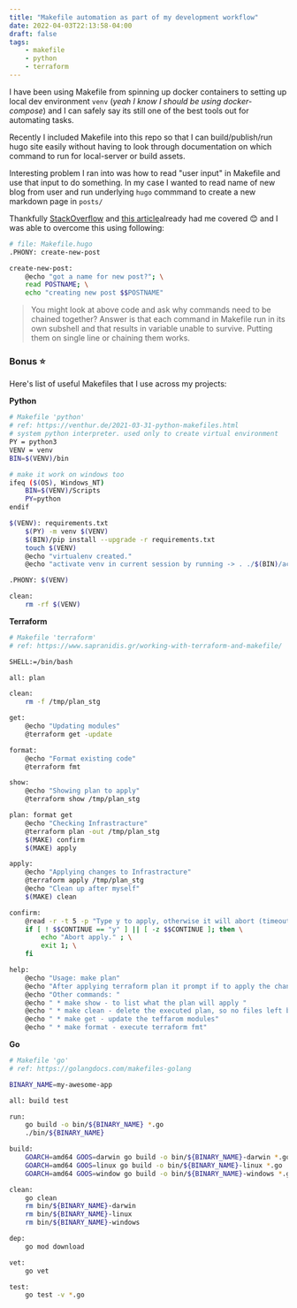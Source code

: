 ```yaml
---
title: "Makefile automation as part of my development workflow"
date: 2022-04-03T22:13:58-04:00
draft: false
tags:
    - makefile
    - python
    - terraform
---
```


I have been using Makefile from spinning up docker containers to setting up local dev environment `venv` (_yeah I know I should be using docker-compose_) and I can safely say its still one of the best tools out for automating tasks.

Recently I included Makefile into this repo so that I can build/publish/run hugo site easily without having to look through documentation on which command to run for local-server or build assets.

Interesting problem I ran into was how to read "user input" in Makefile and use that input to do something. 
In my case I wanted to read name of new blog from user and run underlying `hugo` commmand to create a new markdown page in `posts/`

Thankfully [StackOverflow](https://stackoverflow.com/questions/12170339/read-input-variable-in-makefile-and-set-variable-upon-its-name/12170504) and [this article](https://erictleung.com/user-input-makefile)already had me covered :blush: and I was able to overcome this using following:

```bash
# file: Makefile.hugo
.PHONY: create-new-post

create-new-post:
    @echo "got a name for new post?"; \
    read POSTNAME; \
    echo "creating new post $$POSTNAME"

```

>You might look at above code and ask why commands need to be chained together? Answer is that each command in Makefile run in its own subshell and that results in variable unable to survive. Putting them on single line or chaining them works.

### Bonus :star: 

Here's list of useful Makefiles that I use across my projects:

**Python**    
```bash
# Makefile 'python'
# ref: https://venthur.de/2021-03-31-python-makefiles.html
# system python interpreter. used only to create virtual environment
PY = python3
VENV = venv
BIN=$(VENV)/bin

# make it work on windows too
ifeq ($(OS), Windows_NT)
    BIN=$(VENV)/Scripts
    PY=python
endif

$(VENV): requirements.txt
	$(PY) -m venv $(VENV)
	$(BIN)/pip install --upgrade -r requirements.txt
	touch $(VENV)
	@echo "virtualenv created."
	@echo "activate venv in current session by running -> . ./$(BIN)/activate "

.PHONY: $(VENV)

clean:
	rm -rf $(VENV)
```


**Terraform**
```bash
# Makefile 'terraform'
# ref: https://www.sapranidis.gr/working-with-terraform-and-makefile/

SHELL:=/bin/bash

all: plan

clean:
	rm -f /tmp/plan_stg

get:
	@echo "Updating modules"
	@terraform get -update

format:
	@echo "Format existing code"
	@terraform fmt

show:
	@echo "Showing plan to apply"
	@terraform show /tmp/plan_stg

plan: format get
	@echo "Checking Infrastracture"
	@terraform plan -out /tmp/plan_stg
	$(MAKE) confirm
	$(MAKE) apply

apply:
	@echo "Applying changes to Infrastracture"
	@terraform apply /tmp/plan_stg
	@echo "Clean up after myself"
	$(MAKE) clean

confirm:
	@read -r -t 5 -p "Type y to apply, otherwise it will abort (timeout in 5 seconds): " CONTINUE; \
	if [ ! $$CONTINUE == "y" ] || [ -z $$CONTINUE ]; then \
	    echo "Abort apply." ; \
		exit 1; \
	fi

help: 
	@echo "Usage: make plan"
	@echo "After applying terraform plan it prompt if to apply the changes."
	@echo "Other commands: "
	@echo " * make show - to list what the plan will apply "
	@echo " * make clean - delete the executed plan, so no files left behind "
	@echo " * make get - update the teffarom modules"
	@echo " * make format - execute terraform fmt"
```

**Go**
```bash
# Makefile 'go'
# ref: https://golangdocs.com/makefiles-golang

BINARY_NAME=my-awesome-app

all: build test

run:
	go build -o bin/${BINARY_NAME} *.go
	./bin/${BINARY_NAME}

build:
	GOARCH=amd64 GOOS=darwin go build -o bin/${BINARY_NAME}-darwin *.go
	GOARCH=amd64 GOOS=linux go build -o bin/${BINARY_NAME}-linux *.go
	GOARCH=amd64 GOOS=window go build -o bin/${BINARY_NAME}-windows *.go

clean:
	go clean
	rm bin/${BINARY_NAME}-darwin
	rm bin/${BINARY_NAME}-linux
	rm bin/${BINARY_NAME}-windows

dep:
	go mod download

vet:
	go vet

test:
	go test -v *.go

```
